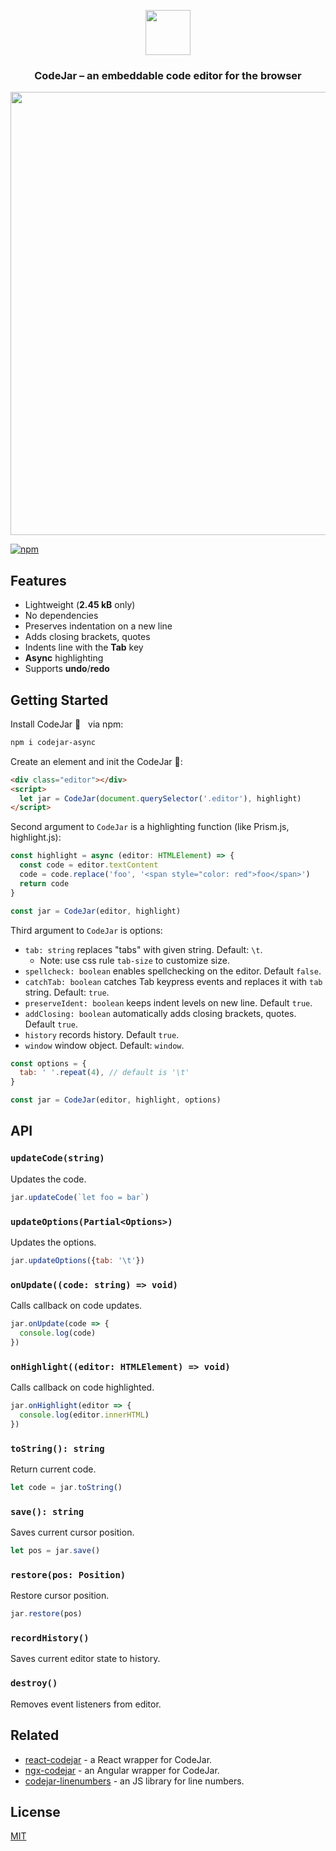 <p align="center"><a href="https://medv.io/codejar/"><img src="https://medv.io/assets/codejar.svg" width="72"></a></p>
<h3 align="center">CodeJar – an embeddable code editor for the browser</h3>
<p align="center"><a href="https://medv.io/codejar/"><img src="https://medv.io/assets/codejar/screenshot.png" width="709"></a></p>

[![npm](https://img.shields.io/npm/v/codejar-async?color=brightgreen)](https://www.npmjs.com/package/codejar-async)

## Features

* Lightweight (**2.45 kB** only)
* No dependencies
* Preserves indentation on a new line
* Adds closing brackets, quotes
* Indents line with the **Tab** key
* **Async** highlighting
* Supports **undo**/**redo**

## Getting Started

Install CodeJar 🍯 &nbsp; via npm:

```bash
npm i codejar-async
```

Create an element and init the CodeJar 🍯:

```html
<div class="editor"></div>
<script>
  let jar = CodeJar(document.querySelector('.editor'), highlight)
</script>
```

Second argument to `CodeJar` is a highlighting function (like Prism.js, highlight.js):

```ts
const highlight = async (editor: HTMLElement) => {
  const code = editor.textContent
  code = code.replace('foo', '<span style="color: red">foo</span>')
  return code
}

const jar = CodeJar(editor, highlight)
```

Third argument to `CodeJar` is options:

- `tab: string` replaces "tabs" with given string. Default: `\t`.
  - Note: use css rule `tab-size` to customize size.
- `spellcheck: boolean` enables spellchecking on the editor. Default `false`.
- `catchTab: boolean` catches Tab keypress events and replaces it with `tab` string. Default: `true`.
- `preserveIdent: boolean` keeps indent levels on new line. Default `true`.
- `addClosing: boolean` automatically adds closing brackets, quotes. Default `true`.
- `history` records history. Default `true`.
- `window` window object. Default: `window`.

```js
const options = {
  tab: ' '.repeat(4), // default is '\t'
}

const jar = CodeJar(editor, highlight, options)
```

## API

### `updateCode(string)`

Updates the code.

```js
jar.updateCode(`let foo = bar`)
```

### `updateOptions(Partial<Options>)`

Updates the options.

```js
jar.updateOptions({tab: '\t'})
```

### `onUpdate((code: string) => void)`

Calls callback on code updates.

```js
jar.onUpdate(code => {
  console.log(code)
})
```

### `onHighlight((editor: HTMLElement) => void)`

Calls callback on code highlighted.

```js
jar.onHighlight(editor => {
  console.log(editor.innerHTML)
})
```

### `toString(): string`

Return current code.

```js
let code = jar.toString()
```

### `save(): string`

Saves current cursor position.

```js
let pos = jar.save()
```

### `restore(pos: Position)`

Restore cursor position.

```js
jar.restore(pos)
```

### `recordHistory()`

Saves current editor state to history.

### `destroy()`

Removes event listeners from editor.

## Related

* [react-codejar](https://github.com/guilhermelimak/react-codejar) - a React wrapper for CodeJar.
* [ngx-codejar](https://github.com/julianpoemp/ngx-codejar) - an Angular wrapper for CodeJar.
* [codejar-linenumbers](https://github.com/julianpoemp/codejar-linenumbers) - an JS library for line numbers.

## License

[MIT](LICENSE)
